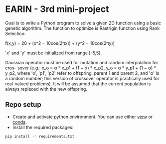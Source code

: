 # EARIN - 3rd mini-project
Goal is to write a Python program to solve a given 2D function using a basic genetic algorithm. The function to optimize is Rastrigin function using Rank Selection:

f(x,y) = 20 + (x^2 − 10cos(2πx)) + (y^2 − 10cos(2πy))

'x' and 'y' must be initialized from range [-5,5].

Gaussian operator must be used for mutation and random interpolation for cros- sover (e.g.: x_o = α * x_p1 + (1 − α) * x_p2, y_o = α * y_p1 + (1 − α) * y_p2, where 'o', 'p1', 'p2' refer to offspring, parent 1 and parent 2, and 'α' is a random number; this version of crossover operator is practically used for real-valued problems). It will be assumed that the current population is always replaced with the new offspring.

## Repo setup

* Create and activate python environment. You can use either [venv](https://docs.python.org/3/library/venv.html)
  or [conda](https://conda.io/projects/conda/en/latest/user-guide/tasks/manage-environments.html#activating-an-environment).
* Install the required packages:

```bash
pip install -r requirements.txt
```